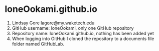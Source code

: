 # loneOokami.github.io
1. Lindsay Gore lagore@my.waketech.edu
2. GitHub username: loneOokami, only one GitHub repository
3. Repository name: loneOokami.github.io, nothing has been added yet
4. When logging into GitHub I cloned the repository to a documents file folder named GitHubLab.